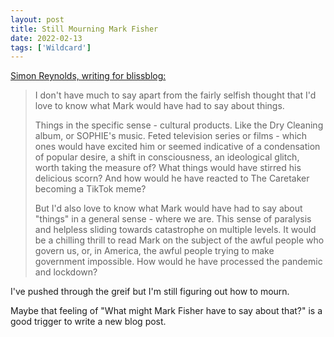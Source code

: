 ```yaml
---
layout: post
title: Still Mourning Mark Fisher
date: 2022-02-13
tags: ['Wildcard']
---
```

[Simon Reynolds, writing for blissblog:](https://blissout.blogspot.com/2022/01/hows-things.html?m=1)

> I don't have much to say apart from the fairly selfish thought that I'd love to know what Mark would have had to say about things. <!--x-->
> 
> Things in the specific sense - cultural products. Like the Dry Cleaning album, or SOPHIE's music. Feted television series or films - which ones would have excited him or seemed indicative of a condensation of popular desire, a shift in consciousness,  an ideological glitch, worth taking the measure of? What things would have stirred his delicious scorn? And how would he have reacted to The Caretaker becoming a TikTok meme?
> 
> But I'd also love to know what Mark would have had to say about "things" in a general sense - where we are. This sense of paralysis and helpless sliding towards catastrophe on multiple levels. It would be  a chilling thrill to read Mark on the subject of the awful people who govern us, or, in America, the awful people trying to make government impossible. How would he have processed the pandemic and lockdown?

I've pushed through the greif but I'm still figuring out how to mourn.

Maybe  that feeling of "What might Mark Fisher have to say about that?" is a good trigger to write a new blog post.